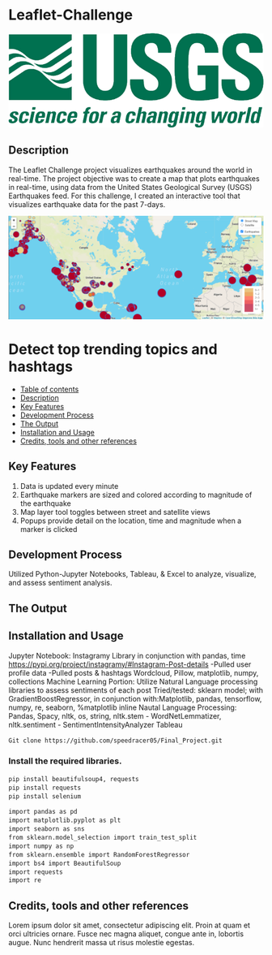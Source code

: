 # Leaflet-Challenge

![](https://github.com/speedracer05/leaflet-challenge/blob/main/Leaflet-Step-1/images/USGS_logo.png)
## Description
The Leaflet Challenge project visualizes earthquakes around the world in real-time. The project objective was to create a map that plots earthquakes in  real-time, using data from the United States Geological Survey (USGS) Earthquakes feed. For this challenge, I created an interactive tool that visualizes earthquake data for the past 7-days.   

![](https://github.com/speedracer05/leaflet-challenge/blob/main/Leaflet-Step-1/images/global_map.png)

# Detect top trending topics and hashtags
-   [Table of contents](#table-of-contents)
-   [Description](#description)
-   [Key Features](#key-features)
-   [Development Process](#developement-process)
-   [The Output](#the-ouput)
-   [Installation and Usage](#installation-and-usage)
-   [Credits, tools and other references](#credits-tools-and-other-references)

## Key Features
1. Data is updated every minute
2. Earthquake markers are sized and colored according to magnitude of the earthquake
3. Map layer tool toggles between street and satellite views
4. Popups provide detail on the location, time and magnitude when a marker is clicked

## Development Process

Utilized Python-Jupyter Notebooks, Tableau, & Excel to analyze, visualize, and assess sentiment analysis. 

## The Output



## Installation and Usage
Jupyter Notebook:
Instagramy Library in conjunction with pandas, time
https://pypi.org/project/instagramy/#Instagram-Post-details 
-Pulled user profile data
-Pulled posts & hashtags
Wordcloud, Pillow, matplotlib, numpy, collections
Machine Learning Portion: Utilize Natural Language processing libraries to assess sentiments of each post
Tried/tested: sklearn model; with GradientBoostRegressor, in conjunction with:Matplotlib, pandas, tensorflow, numpy, re, seaborn, %matplotlib inline
Nautal Language Processing: Pandas, Spacy, nltk, os, string, nltk.stem - WordNetLemmatizer, nltk.sentiment - SentimentIntensityAnalyzer
Tableau



```bash
Git clone https://github.com/speedracer05/Final_Project.git
```
### Install the required libraries.
```bash
pip install beautifulsoup4, requests
pip install requests
pip install selenium
```

```bash
import pandas as pd
import matplotlib.pyplot as plt
import seaborn as sns
from sklearn.model_selection import train_test_split
import numpy as np
from sklearn.ensemble import RandomForestRegressor
import bs4 import BeautifulSoup
import requests
import re
```

## Credits, tools and other references
Lorem ipsum dolor sit amet, consectetur adipiscing elit. Proin at quam et orci
ultricies ornare. Fusce nec magna aliquet, congue ante in, lobortis augue. Nunc
hendrerit massa ut risus molestie egestas.
